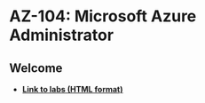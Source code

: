 # AZ-104: Microsoft Azure Administrator

## Welcome

- **[Link to labs (HTML format)](https://microsoftlearning.github.io/AZ-104-MicrosoftAzureAdministrator/)**